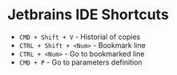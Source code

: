 # Jetbrains IDE Shortcuts

* `CMD + Shift + V` - Historial of copies
* `CTRL + Shift + <Num>` - Bookmark line
* `CTRL + <Num>` - Go to bookmarked line
* `CMD + P` - Go to parameters definition
